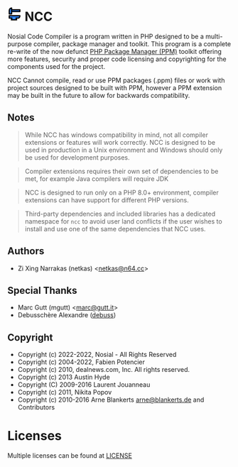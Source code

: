 # ![NCC](assets/icon/ncc_32px.png "NCC")   NCC

Nosial Code Compiler is a program written in PHP designed to be a multi-purpose compiler, package manager and toolkit.
This program is a complete re-write of the now defunct [PHP Package Manager (PPM)](https://git.n64.cc/intellivoid/ppm)
toolkit offering more features, security and proper code licensing and copyrighting for the components used for the project.

NCC Cannot compile, read or use PPM packages (.ppm) files or work with project sources designed to be built with PPM, however
a PPM extension may be built in the future to allow for backwards compatibility.


## Notes

 > While NCC has windows compatibility in mind, not all compiler extensions or features will work correctly. NCC is
 > designed to be used in production in a Unix environment and Windows should only be used for development purposes.

 > Compiler extensions requires their own set of dependencies to be met, for example Java compilers will require JDK

 > NCC is designed to run only on a PHP 8.0+ environment, compiler extensions can have support for different PHP versions.

 > Third-party dependencies and included libraries has a dedicated namespace for `ncc` to avoid user land conflicts if
 > the user wishes to install and use one of the same dependencies that NCC uses.

## Authors
 - Zi Xing Narrakas (netkas) <[netkas@n64.cc](mailto:netkas@64.cc)>

## Special Thanks
 - Marc Gutt (mgutt) <[marc@gutt.it](mailto:marc@gutt.it)>
 - Debusschère Alexandre ([debuss](https://github.com/debuss)) 

## Copyright
- Copyright (c) 2022-2022, Nosial - All Rights Reserved
- Copyright (c) 2004-2022, Fabien Potencier
- Copyright (c) 2010, dealnews.com, Inc. All rights reserved.
- Copyright (c) 2013 Austin Hyde
- Copyright (C) 2009-2016 Laurent Jouanneau
- Copyright (c) 2011, Nikita Popov
- Copyright (c) 2010-2016 Arne Blankerts <arne@blankerts.de> and Contributors

# Licenses

Multiple licenses can be found at [LICENSE](LICENSE)